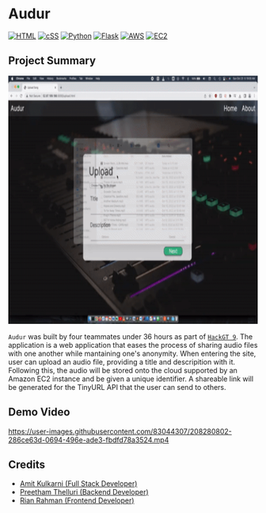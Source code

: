 # Audur
[![HTML](https://img.shields.io/badge/HTML-E34F26?style=for-the-badge&logo=HTML5&logoColor=white)]()
[![cSS](https://img.shields.io/badge/CSS-1572B6?style=for-the-badge&logo=CSS3&logoColor=white)]()
[![Python](https://img.shields.io/badge/Python-3776AB?style=for-the-badge&logo=python&logoColor=white)]()
[![Flask](https://img.shields.io/badge/Flask-000000?style=for-the-badge&logo=flask&logoColor=white)]()
[![AWS](https://img.shields.io/badge/AWS-232F3E?style=for-the-badge&logo=AmazonAWS&logoColor=white)]()
[![EC2](https://img.shields.io/badge/EC2-FF9900?style=for-the-badge&logo=AmazonEC2&logoColor=white)]()

## Project Summary

<p align="center">
  <img src="./audur.gif" width="1000" height="500">
</p>

`Audur` was built by four teammates under 36 hours as part of [`HackGT 9`](https://2022.hack.gt/). The application is a web application that eases the process of sharing audio files with one another while mantaining one's anonymity. When entering the site, user can upload an audio file, providing a title and descripition with it. Following this, the audio will be stored onto the cloud supported by an Amazon EC2 instance and be given a unique identifier. A shareable link will be generated for the TinyURL API that the user can send to others.

## Demo Video

https://user-images.githubusercontent.com/83044307/208280802-286ce63d-0694-496e-ade3-fbdfd78a3524.mp4

## Credits
- [Amit Kulkarni (Full Stack Developer)](https://github.com/amitkulk123)
- [Preetham Thelluri (Backend Developer)](https://github.com/preethamcoder)
- [Rian Rahman (Frontend Developer)](https://github.com/RiRah123)
